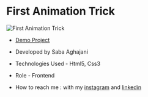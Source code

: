 # First Animation Trick
![First Animation Trick](https://github.com/Saba-Aghajani-developer/first-animation-trick/assets/135870519/cb768437-795c-43f0-ba50-e9e17246b365)

- [Demo Project](https://saba-aghajani-developer.github.io/first-animation-trick/)

- Developed by Saba Aghajani
  
- Technologies Used - Html5, Css3 

- Role - Frontend

- How to reach me : with my [instagram](https://instagram.com/saba_aghajani_web?igshid=ZGUzMzM3NWJiOQ==) and [linkedin](https://www.linkedin.com/in/saba-a-69b608208)
